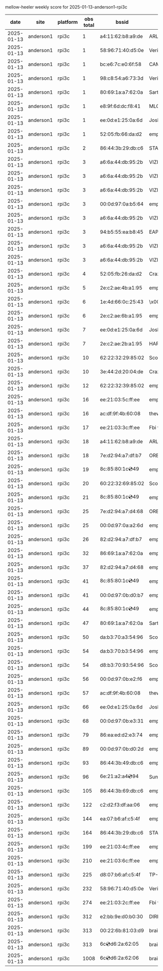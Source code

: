 mellow-heeler weekly score for 2025-01-13-anderson1-rpi3c

|date|site|platform|obs total|bssid|ssid|lat|lng|
|--|--|--|--|--|--|--|--|
|2025-01-13|anderson1|rpi3c|1|a4:11:62:b8:a9:de|ARLO_VMB_5728706419|40.41746|-122.24048|
|2025-01-13|anderson1|rpi3c|1|58:96:71:40:d5:0e|Verizon_SLMG6B|40.41746|-122.24048|
|2025-01-13|anderson1|rpi3c|1|bc:e6:7c:e0:6f:58|CAMBIUM_2.4GHz_E06F58|40.41746|-122.24048|
|2025-01-13|anderson1|rpi3c|1|98:c8:54:a6:73:3d|Verizon_49C6SK|40.41746|-122.24048|
|2025-01-13|anderson1|rpi3c|1|80:69:1a:a7:62:0a|SartoriHouse|40.41746|-122.24048|
|2025-01-13|anderson1|rpi3c|1|e8:9f:6d:dc:f8:41|MLG10223|40.41746|-122.24048|
|2025-01-13|anderson1|rpi3c|1|ee:0d:e1:25:0a:6d|JoshLily|40.41746|-122.24048|
|2025-01-13|anderson1|rpi3c|1|52:05:fb:66:da:d2|empty_ssid|40.41746|-122.24048|
|2025-01-13|anderson1|rpi3c|2|86:44:3b:29:db:c6|STARLORD|40.41746|-122.24048|
|2025-01-13|anderson1|rpi3c|3|a6:6a:44:db:95:2b|VIZIOCastAudio6964|40.41746|-122.24048|
|2025-01-13|anderson1|rpi3c|3|a6:6a:44:db:95:2b|VIZIOCastAudio7060|40.41746|-122.24048|
|2025-01-13|anderson1|rpi3c|3|a6:6a:44:db:95:2b|VIZIOCastAudio1890|40.41746|-122.24048|
|2025-01-13|anderson1|rpi3c|3|00:0d:97:0a:b5:64|empty_ssid|40.41746|-122.24048|
|2025-01-13|anderson1|rpi3c|3|a6:6a:44:db:95:2b|VIZIOCastAudio6146|40.41746|-122.24048|
|2025-01-13|anderson1|rpi3c|3|94:b5:55:ea:b8:45|EAP-7D752|40.41746|-122.24048|
|2025-01-13|anderson1|rpi3c|3|a6:6a:44:db:95:2b|VIZIOCastAudio7289|40.41746|-122.24048|
|2025-01-13|anderson1|rpi3c|3|a6:6a:44:db:95:2b|VIZIOCastAudio8017|40.41746|-122.24048|
|2025-01-13|anderson1|rpi3c|4|52:05:fb:26:da:d2|CrazyKFamily|40.41746|-122.24048|
|2025-01-13|anderson1|rpi3c|5|2e:c2:ae:4b:a1:95|empty_ssid|40.41746|-122.24048|
|2025-01-13|anderson1|rpi3c|6|1e:4d:66:0c:25:43|\x00\x00\x00\x00\x00\x00\x00\x00\x00\x00\x00\x00\x00\x00\x00\x00\x00\x00\x00\x00\x00|40.41746|-122.24048|
|2025-01-13|anderson1|rpi3c|6|2e:c2:ae:6b:a1:95|empty_ssid|40.41746|-122.24048|
|2025-01-13|anderson1|rpi3c|7|ee:0d:e1:25:0a:6d|JoshLily|40.41746|-122.24048|
|2025-01-13|anderson1|rpi3c|7|2e:c2:ae:2b:a1:95|HARMON|40.41746|-122.24048|
|2025-01-13|anderson1|rpi3c|10|62:22:32:29:85:02|Scott IoT Wifi|40.41746|-122.24048|
|2025-01-13|anderson1|rpi3c|10|3e:44:2d:20:04:de|CrazyKFamily|40.41746|-122.24048|
|2025-01-13|anderson1|rpi3c|12|62:22:32:39:85:02|empty_ssid|40.41746|-122.24048|
|2025-01-13|anderson1|rpi3c|16|ee:21:03:5c:ff:ee|empty_ssid|40.41746|-122.24048|
|2025-01-13|anderson1|rpi3c|16|ac:df:9f:4b:60:08|theweef|40.41746|-122.24048|
|2025-01-13|anderson1|rpi3c|17|ee:21:03:3c:ff:ee|Fbi van 13|40.41746|-122.24048|
|2025-01-13|anderson1|rpi3c|18|a4:11:62:b8:a9:de|ARLO_VMB_5728706419|40.41746|-122.24048|
|2025-01-13|anderson1|rpi3c|18|7e:d2:94:a7:df:b7|ORBI67|40.41746|-122.24048|
|2025-01-13|anderson1|rpi3c|19|8c:85:80:1c:cd:49|empty_ssid|40.41746|-122.24048|
|2025-01-13|anderson1|rpi3c|20|60:22:32:69:85:02|Scott WiFi|40.41746|-122.24048|
|2025-01-13|anderson1|rpi3c|21|8c:85:80:1c:cd:49|empty_ssid|40.41746|-122.24048|
|2025-01-13|anderson1|rpi3c|25|7e:d2:94:a7:d4:68|ORBI67|40.41746|-122.24048|
|2025-01-13|anderson1|rpi3c|25|00:0d:97:0a:a2:6d|empty_ssid|40.41746|-122.24048|
|2025-01-13|anderson1|rpi3c|26|82:d2:94:a7:df:b7|empty_ssid|40.41746|-122.24048|
|2025-01-13|anderson1|rpi3c|32|86:69:1a:a7:62:0a|empty_ssid|40.41746|-122.24048|
|2025-01-13|anderson1|rpi3c|37|82:d2:94:a7:d4:68|empty_ssid|40.41746|-122.24048|
|2025-01-13|anderson1|rpi3c|41|8c:85:80:1c:cd:49|empty_ssid|40.41746|-122.24048|
|2025-01-13|anderson1|rpi3c|41|00:0d:97:0b:d0:b7|empty_ssid|40.41746|-122.24048|
|2025-01-13|anderson1|rpi3c|44|8c:85:80:1c:cd:49|empty_ssid|40.41746|-122.24048|
|2025-01-13|anderson1|rpi3c|47|80:69:1a:a7:62:0a|SartoriHouse|40.41746|-122.24048|
|2025-01-13|anderson1|rpi3c|50|da:b3:70:a3:54:96|Scott IoT Wifi|40.41746|-122.24048|
|2025-01-13|anderson1|rpi3c|54|da:b3:70:b3:54:96|empty_ssid|40.41746|-122.24048|
|2025-01-13|anderson1|rpi3c|54|d8:b3:70:93:54:96|Scott WiFi|40.41746|-122.24048|
|2025-01-13|anderson1|rpi3c|56|00:0d:97:0b:e2:f6|empty_ssid|40.41746|-122.24048|
|2025-01-13|anderson1|rpi3c|57|ac:df:9f:4b:60:08|theweef|40.41746|-122.24048|
|2025-01-13|anderson1|rpi3c|66|ee:0d:e1:25:0a:6d|JoshLily|40.41746|-122.24048|
|2025-01-13|anderson1|rpi3c|68|00:0d:97:0b:e3:31|empty_ssid|40.41746|-122.24048|
|2025-01-13|anderson1|rpi3c|79|86:ea:ed:d2:e3:74|empty_ssid|40.41746|-122.24048|
|2025-01-13|anderson1|rpi3c|89|00:0d:97:0b:d0:2d|empty_ssid|40.41746|-122.24048|
|2025-01-13|anderson1|rpi3c|93|86:44:3b:49:db:c6|empty_ssid|40.41746|-122.24048|
|2025-01-13|anderson1|rpi3c|96|6e:21:a2:a4:cd:94|SunPower21450|40.41746|-122.24048|
|2025-01-13|anderson1|rpi3c|105|86:44:3b:69:db:c6|empty_ssid|40.41746|-122.24048|
|2025-01-13|anderson1|rpi3c|122|c2:d2:f3:df:aa:06|empty_ssid|40.41746|-122.24048|
|2025-01-13|anderson1|rpi3c|144|ea:07:b6:af:c5:4f|empty_ssid|40.41746|-122.24048|
|2025-01-13|anderson1|rpi3c|164|86:44:3b:29:db:c6|STARLORD|40.41746|-122.24048|
|2025-01-13|anderson1|rpi3c|199|ee:21:03:4c:ff:ee|empty_ssid|40.41746|-122.24048|
|2025-01-13|anderson1|rpi3c|210|ee:21:03:6c:ff:ee|empty_ssid|40.41746|-122.24048|
|2025-01-13|anderson1|rpi3c|225|d8:07:b6:af:c5:4f|TP-Link_C54F|40.41746|-122.24048|
|2025-01-13|anderson1|rpi3c|232|58:96:71:40:d5:0e|Verizon_SLMG6B|40.41746|-122.24048|
|2025-01-13|anderson1|rpi3c|274|ee:21:03:2c:ff:ee|Fbi van 13|40.41746|-122.24048|
|2025-01-13|anderson1|rpi3c|312|e2:bb:9e:d0:b0:30|DIRECT-9ED03030|40.41746|-122.24048|
|2025-01-13|anderson1|rpi3c|313|00:22:6b:81:03:d9|braingang2|40.41746|-122.24048|
|2025-01-13|anderson1|rpi3c|313|6c:cd:d6:2a:62:05|braingang2_5GEXT|40.41746|-122.24048|
|2025-01-13|anderson1|rpi3c|1008|6c:cd:d6:2a:62:06|braingang2_2GEXT|40.41746|-122.24048|

